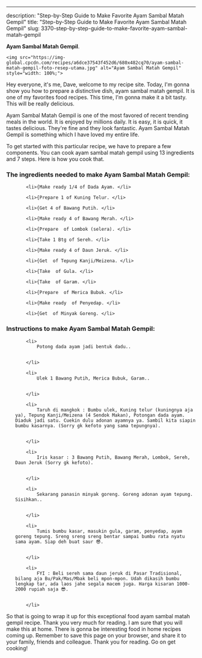 ---
description: "Step-by-Step Guide to Make Favorite Ayam Sambal Matah Gempil"
title: "Step-by-Step Guide to Make Favorite Ayam Sambal Matah Gempil"
slug: 3370-step-by-step-guide-to-make-favorite-ayam-sambal-matah-gempil

<p>
	<strong>Ayam Sambal Matah Gempil</strong>. 
	
</p>
<p>
	
	<img src="https://img-global.cpcdn.com/recipes/a6dce37543f452d6/680x482cq70/ayam-sambal-matah-gempil-foto-resep-utama.jpg" alt="Ayam Sambal Matah Gempil" style="width: 100%;">
	
	
</p>
<p>
	Hey everyone, it's me, Dave, welcome to my recipe site. Today, I'm gonna show you how to prepare a distinctive dish, ayam sambal matah gempil. It is one of my favorites food recipes. This time, I'm gonna make it a bit tasty. This will be really delicious.
</p>
	
<p>
	Ayam Sambal Matah Gempil is one of the most favored of recent trending meals in the world. It is enjoyed by millions daily. It is easy, it is quick, it tastes delicious. They're fine and they look fantastic. Ayam Sambal Matah Gempil is something which I have loved my entire life.
</p>
<p>
	
</p>

<p>
To get started with this particular recipe, we have to prepare a few components. You can cook ayam sambal matah gempil using 13 ingredients and 7 steps. Here is how you cook that.
</p>

<h3>The ingredients needed to make Ayam Sambal Matah Gempil:</h3>

<ol>
	
		<li>{Make ready 1/4 of Dada Ayam. </li>
	
		<li>{Prepare 1 of Kuning Telur. </li>
	
		<li>{Get 4 of Bawang Putih. </li>
	
		<li>{Make ready 4 of Bawang Merah. </li>
	
		<li>{Prepare  of Lombok (selera). </li>
	
		<li>{Take 1 Btg of Sereh. </li>
	
		<li>{Make ready 4 of Daun Jeruk. </li>
	
		<li>{Get  of Tepung Kanji/Meizena. </li>
	
		<li>{Take  of Gula. </li>
	
		<li>{Take  of Garam. </li>
	
		<li>{Prepare  of Merica Bubuk. </li>
	
		<li>{Make ready  of Penyedap. </li>
	
		<li>{Get  of Minyak Goreng. </li>
	
</ol>
<p>
	
</p>

<h3>Instructions to make Ayam Sambal Matah Gempil:</h3>

<ol>
	
		<li>
			Potong dada ayam jadi bentuk dadu..
			
			
		</li>
	
		<li>
			Ulek 1 Bawang Putih, Merica Bubuk, Garam..
			
			
		</li>
	
		<li>
			Taruh di mangkok : Bumbu ulek, Kuning telur (kuningnya aja ya), Tepung Kanji/Meizena (4 Sendok Makan), Potongan dada ayam. Diaduk jadi satu. Cuekin dulu adonan ayamnya ya. Sambil kita siapin bumbu kasarnya. (Sorry gk kefoto yang sama tepungnya).
			
			
		</li>
	
		<li>
			Iris kasar : 3 Bawang Putih, Bawang Merah, Lombok, Sereh, Daun Jeruk (Sorry gk kefoto).
			
			
		</li>
	
		<li>
			Sekarang panasin minyak goreng. Goreng adonan ayam tepung. Sisihkan..
			
			
		</li>
	
		<li>
			Tumis bumbu kasar, masukin gula, garam, penyedap, ayam goreng tepung. Sreng sreng sreng bentar sampai bumbu rata nyatu sama ayam. Siap deh buat saur 😎.
			
			
		</li>
	
		<li>
			FYI : Beli sereh sama daun jeruk di Pasar Tradisional, bilang aja Bu/Pak/Mas/Mbak beli mpon-mpon. Udah dikasih bumbu lengkap tar, ada laos jahe segala macem juga. Harga kisaran 1000-2000 rupiah saja 😎.
			
			
		</li>
	
</ol>

<p>
	
</p>

<p>
	So that is going to wrap it up for this exceptional food ayam sambal matah gempil recipe. Thank you very much for reading. I am sure that you will make this at home. There is gonna be interesting food in home recipes coming up. Remember to save this page on your browser, and share it to your family, friends and colleague. Thank you for reading. Go on get cooking!
</p>
